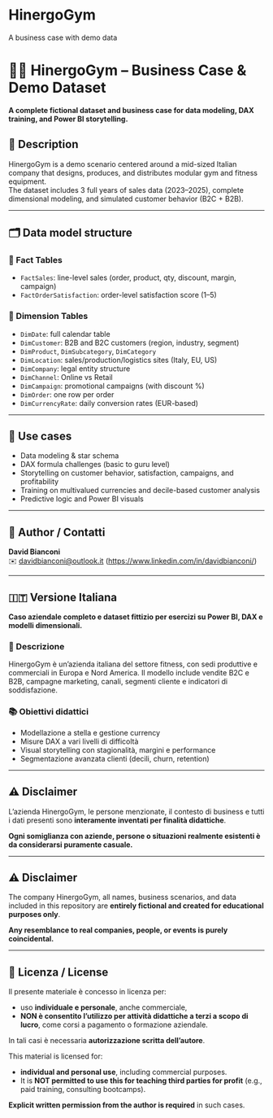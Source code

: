 # HinergoGym
A business case with demo data
# 🏋️‍♂️ HinergoGym – Business Case & Demo Dataset

**A complete fictional dataset and business case for data modeling, DAX training, and Power BI storytelling.**

## 📘 Description

HinergoGym is a demo scenario centered around a mid-sized Italian company that designs, produces, and distributes modular gym and fitness equipment.  
The dataset includes 3 full years of sales data (2023–2025), complete dimensional modeling, and simulated customer behavior (B2C + B2B).

---

## 🗂️ Data model structure

### 🔸 Fact Tables
- `FactSales`: line-level sales (order, product, qty, discount, margin, campaign)
- `FactOrderSatisfaction`: order-level satisfaction score (1–5)

### 🔹 Dimension Tables
- `DimDate`: full calendar table
- `DimCustomer`: B2B and B2C customers (region, industry, segment)
- `DimProduct`, `DimSubcategory`, `DimCategory`
- `DimLocation`: sales/production/logistics sites (Italy, EU, US)
- `DimCompany`: legal entity structure
- `DimChannel`: Online vs Retail
- `DimCampaign`: promotional campaigns (with discount %)
- `DimOrder`: one row per order
- `DimCurrencyRate`: daily conversion rates (EUR-based)

---

## 🎯 Use cases
- Data modeling & star schema
- DAX formula challenges (basic to guru level)
- Storytelling on customer behavior, satisfaction, campaigns, and profitability
- Training on multivalued currencies and decile-based customer analysis
- Predictive logic and Power BI visuals

---

## 👤 Author / Contatti

**David Bianconi**  
✉️ davidbianconi@outlook.it (https://www.linkedin.com/in/davidbianconi/)

---

## 🇮🇹 Versione Italiana

**Caso aziendale completo e dataset fittizio per esercizi su Power BI, DAX e modelli dimensionali.**

### 📖 Descrizione
HinergoGym è un’azienda italiana del settore fitness, con sedi produttive e commerciali in Europa e Nord America. Il modello include vendite B2C e B2B, campagne marketing, canali, segmenti cliente e indicatori di soddisfazione.

### 📚 Obiettivi didattici
- Modellazione a stella e gestione currency
- Misure DAX a vari livelli di difficoltà
- Visual storytelling con stagionalità, margini e performance
- Segmentazione avanzata clienti (decili, churn, retention)

---

## ⚠️ Disclaimer

L’azienda HinergoGym, le persone menzionate, il contesto di business e tutti i dati presenti sono **interamente inventati per finalità didattiche**.

**Ogni somiglianza con aziende, persone o situazioni realmente esistenti è da considerarsi puramente casuale.**

---

## ⚠️ Disclaimer

The company HinergoGym, all names, business scenarios, and data included in this repository are **entirely fictional and created for educational purposes only**.

**Any resemblance to real companies, people, or events is purely coincidental.**

---

## 📄 Licenza / License

Il presente materiale è concesso in licenza per:
- uso **individuale e personale**, anche commerciale,
- **NON è consentito l’utilizzo per attività didattiche a terzi a scopo di lucro**, come corsi a pagamento o formazione aziendale.

In tali casi è necessaria **autorizzazione scritta dell’autore**.

This material is licensed for:
- **individual and personal use**, including commercial purposes.
- It is **NOT permitted to use this for teaching third parties for profit** (e.g., paid training, consulting bootcamps).

**Explicit written permission from the author is required** in such cases.
